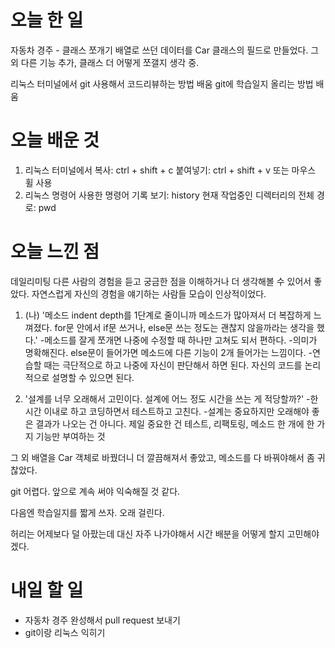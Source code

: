 # 오늘 한 일
자동차 경주 - 클래스 쪼개기 
배열로 쓰던 데이터를 Car 클래스의 필드로 만들었다.
그 외 다른 기능 추가, 클래스 더 어떻게 쪼갤지 생각 중.

리눅스 터미널에서 git 사용해서 코드리뷰하는 방법 배움
git에 학습일지 올리는 방법 배움
 
# 오늘 배운 것
1. 리눅스 터미널에서
복사: ctrl + shift + c
붙여넣기: ctrl + shift + v
또는 마우스  휠 사용
2. 리눅스  명령어
사용한 명령어 기록 보기: history
현재 작업중인 디렉터리의 전체 경로: pwd

# 오늘 느낀 점
데일리미팅
다른 사람의 경험을 듣고 궁금한 점을 이해하거나 더 생각해볼 수 있어서 좋았다. 
자연스럽게 자신의 경험을 얘기하는 사람들 모습이 인상적이었다.
  
1. (나) '메소드 indent depth를 1단계로 줄이니까 메소드가 많아져서 더 복잡하게 느껴졌다. 
for문 안에서 if문 쓰거나, else문 쓰는 정도는 괜찮지 않을까라는 생각을 했다.' 
-메소드를 잘게 쪼개면 나중에 수정할 때 하나만 고쳐도 되서 편하다. 
-의미가 명확해진다. else문이 들어가면 메소드에 다른 기능이 2개 들어가는 느낌이다.
-연습할 때는 극단적으로 하고 나중에 자신이 판단해서 하면 된다. 자신의 코드를 논리적으로 설명할 수 있으면 된다.  

2. '설계를 너무 오래해서 고민이다. 설계에 어느 정도 시간을 쓰는 게 적당할까?'
-한 시간 이내로 하고 코딩하면서 테스트하고 고친다. 
-설계는 중요하지만 오래해야 좋은 결과가 나오는 건 아니다. 
제일 중요한 건  테스트, 리팩토링, 메소드 한 개에 한 가지 기능만 부여하는 것

그 외
배열을 Car 객체로 바꿨더니 더 깔끔해져서 좋았고, 메소드를 다 바꿔야해서 좀 귀찮았다.  

git 어렵다. 앞으로 계속 써야 익숙해질 것 같다. 

다음엔 학습일지를 짧게 쓰자. 오래 걸린다.

허리는 어제보다 덜 아팠는데 대신 자주 나가야해서 시간 배분을 어떻게 할지 고민해야겠다. 

# 내일 할 일
- 자동차 경주 완성해서 pull request 보내기
- git이랑 리눅스 익히기
